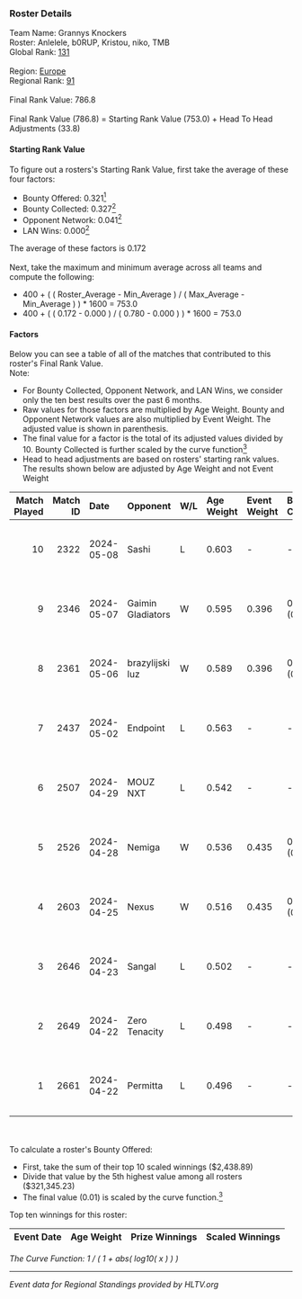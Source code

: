 ### Roster Details<br />
Team Name: Grannys Knockers<br />
Roster: Anlelele, b0RUP, Kristou, niko, TMB<br />
Global Rank: [131](../standings_global.md)<br />
<br />
Region: [Europe]( ../standings_europe.md)<br />
Regional Rank: [91]( ../standings_europe.md)<br />
<br />
Final Rank Value:  786.8<br />
<br />
Final Rank Value (786.8) = Starting Rank Value (753.0) + Head To Head Adjustments (33.8)<br />

#### Starting Rank Value<br />
To figure out a rosters's Starting Rank Value, first take the average of these four factors:<br />
- Bounty Offered: 0.321[<sup>1</sup>](#table2)
- Bounty Collected: 0.327[<sup>2</sup>](#table1)
- Opponent Network: 0.041[<sup>2</sup>](#table1)
- LAN Wins: 0.000[<sup>2</sup>](#table1)

The average of these factors is 0.172<br />
<br />
Next, take the maximum and minimum average across all teams and compute the following:<br />
- 400 + ( ( Roster_Average - Min_Average ) / ( Max_Average - Min_Average ) ) * 1600 = 753.0
- 400 + ( ( 0.172 - 0.000 ) / ( 0.780 - 0.000 ) ) * 1600 = 753.0


#### Factors<br />
Below you can see a table of all of the matches that contributed to this roster's Final Rank Value.<br />
Note:<br />

- For Bounty Collected, Opponent Network, and LAN Wins, we consider only the ten best results over the past 6 months.
- Raw values for those factors are multiplied by Age Weight. Bounty and Opponent Network values are also multiplied by Event Weight. The adjusted value is shown in parenthesis.
- The final value for a factor is the total of its adjusted values divided by 10. Bounty Collected is further scaled by the curve function[<sup>3</sup>](#curveFunction)
- Head to head adjustments are based on rosters' starting rank values. The results shown below are adjusted by Age Weight and not Event Weight
<span id="table1"></span><br />


| Match Played | Match ID | Date       | Opponent          | W/L | Age Weight | Event Weight | Bounty Collected | Opponent Network | LAN Wins  | H2H Adj. | Roster                              |
| -: | -: | :- | :- | :- | :- | :- | :- | :- | :- | -: | :- |
|           10 |     2322 | 2024-05-08 | Sashi             | L   | 0.603      | -            | -                | -                | -         |    -1.65 | Anlelele, b0RUP, Kristou, niko, TMB |
|            9 |     2346 | 2024-05-07 | Gaimin Gladiators | W   | 0.595      | 0.396        | 0.037 (0.009)    | 0.340 (0.080)    | 0 (0.000) |    14.61 | Anlelele, b0RUP, Kristou, niko, TMB |
|            8 |     2361 | 2024-05-06 | brazylijski luz   | W   | 0.589      | 0.396        | 0.008 (0.002)    | 0.256 (0.060)    | 0 (0.000) |    11.18 | Anlelele, b0RUP, Kristou, niko, TMB |
|            7 |     2437 | 2024-05-02 | Endpoint          | L   | 0.563      | -            | -                | -                | -         |    -5.33 | Anlelele, b0RUP, Kristou, niko, TMB |
|            6 |     2507 | 2024-04-29 | MOUZ NXT          | L   | 0.542      | -            | -                | -                | -         |    -3.06 | b0RUP, Kristou, niko, refrezh, TMB  |
|            5 |     2526 | 2024-04-28 | Nemiga            | W   | 0.536      | 0.435        | 0.315 (0.073)    | 0.721 (0.168)    | 0 (0.000) |    15.34 | b0RUP, Kristou, niko, refrezh, TMB  |
|            4 |     2603 | 2024-04-25 | Nexus             | W   | 0.516      | 0.435        | 0.014 (0.003)    | 0.457 (0.103)    | 0 (0.000) |    10.09 | b0RUP, Kristou, niko, refrezh, TMB  |
|            3 |     2646 | 2024-04-23 | Sangal            | L   | 0.502      | -            | -                | -                | -         |    -1.73 | Anlelele, b0RUP, Kristou, niko, TMB |
|            2 |     2649 | 2024-04-22 | Zero Tenacity     | L   | 0.498      | -            | -                | -                | -         |    -2.15 | b0RUP, Kristou, niko, refrezh, TMB  |
|            1 |     2661 | 2024-04-22 | Permitta          | L   | 0.496      | -            | -                | -                | -         |    -3.51 | b0RUP, Kristou, niko, refrezh, TMB  |

<br />
<span id="table2"></span><br />
To calculate a roster's Bounty Offered:<br />

- First, take the sum of their top 10 scaled winnings ($2,438.89)
- Divide that value by the 5th highest value among all rosters ($321,345.23)
- The final value (0.01) is scaled by the curve function.[<sup>3</sup>](#curveFunction)

Top ten winnings for this roster:<br />

| Event Date | Age Weight | Prize Winnings | Scaled Winnings |
| :- | -: | :- | :- |


<span id="curveFunction"></span>_The Curve Function: 1 / ( 1 + abs( log10( x ) ) )_<br />

---
_Event data for Regional Standings provided by HLTV.org_<br />
